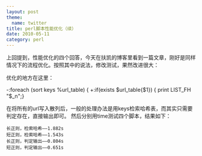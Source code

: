 ```yaml
---
layout: post
theme:
  name: twitter
title: perl脚本性能优化（续）
date: 2010-05-11
category: perl
---
```


上回提到，性能优化的四个回答，今天在扶凯的博客里看到一篇文章，刚好是同样情况下的流程优化。按照其中的说法，修改测试，果然改进很大：

优化的地方在这里：

-:foreach (sort keys %url_table) {
+:if(exists $url_table{$1}) {
print LIST_FH "$_n";}

在将所有的url写入散列后，一般的处理办法是用keys检索哈希表，而其实只需要判定存在，直接输出即可。
然后分别用time测试四个脚本，结果如下：

    长正则，检索哈希——1.882s
    短正则，检索哈希——1.543s
    长正则，判定输出——0.804s
    短正则，判定输出——0.651s
